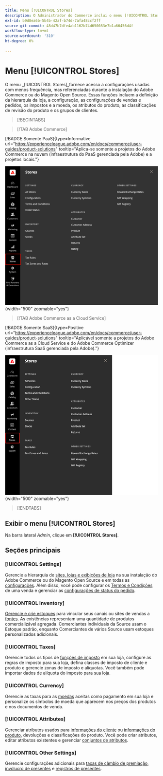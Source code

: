 ```yaml
---
title: Menu [!UICONTROL Stores]
description: O Administrador do Commerce inclui o menu [!UICONTROL Stores], que fornece acesso às ferramentas para configurar a hierarquia da loja, a configuração, o inventário, os impostos e os atributos.
exl-id: b9d8ea6b-5b4b-42af-b74d-7afa48ccf2ff
source-git-commit: 48d47b7dfe4ab1162b74d650083e7b1a66456d4f
workflow-type: tm+mt
source-wordcount: '310'
ht-degree: 0%

---
```


# Menu [!UICONTROL Stores]

O menu _[!UICONTROL Stores]_fornece acesso a configurações usadas com menos frequência, mas referenciadas durante a instalação do Adobe Commerce ou do Magento Open Source. Essas funções incluem a definição da hierarquia da loja, a configuração, as configurações de vendas e pedidos, os impostos e a moeda, os atributos do produto, as classificações de revisão do produto e os grupos de clientes.

>[!BEGINTABS]

>[!TAB Adobe Commerce]

[!BADGE Somente PaaS]{type=Informative url="https://experienceleague.adobe.com/en/docs/commerce/user-guides/product-solutions" tooltip="Aplica-se somente a projetos do Adobe Commerce na nuvem (infraestrutura do PaaS gerenciada pela Adobe) e a projetos locais."}

![Administrador - Menu Lojas](./assets/stores-menu.png){width="500" zoomable="yes"}

>[!TAB Adobe Commerce as a Cloud Service]

[!BADGE Somente SaaS]{type=Positive url="https://experienceleague.adobe.com/en/docs/commerce/user-guides/product-solutions" tooltip="Aplicável somente a projetos do Adobe Commerce as a Cloud Service e do Adobe Commerce Optimizer (infraestrutura SaaS gerenciada pela Adobe)."}

![Administrador - Menu Lojas](./assets/stores-menu-accs.png){width="500" zoomable="yes"}

>[!ENDTABS]

## Exibir o menu [!UICONTROL Stores]

Na barra lateral _Admin_, clique em **[!UICONTROL Stores]**.

## Seções principais

### [!UICONTROL Settings]

Gerencie a hierarquia de [sites, lojas e exibições de loja](stores.md#store-and-site-structure) na sua instalação do Adobe Commerce ou do Magento Open Source e em todas as [configurações](../configuration-reference/guide-overview.md). Além disso, você pode configurar os [Termos e Condições](terms-and-conditions.md) de uma venda e gerenciar as [configurações de status do pedido](order-status.md#custom-order-status).

### [!UICONTROL Inventory]

[Gerencie e crie estoques](../inventory-management/introduction.md) para vincular seus canais ou sites de vendas a [fontes](../inventory-management/sources-manage.md). As existências representam uma quantidade de produtos comercializável agregada. Comerciantes individuais da Source usam o Estoque padrão, enquanto Comerciantes de vários Source usam estoques personalizados adicionais.

### [!UICONTROL Taxes]

Gerencie todos os tipos de [funções de imposto](taxes.md) em sua loja, configure as regras de imposto para sua loja, defina classes de imposto de cliente e produto e gerencie zonas de imposto e alíquotas. Você também pode importar dados de alíquota do imposto para sua loja.

### [!UICONTROL Currency]

Gerencie as taxas para as [moedas](currency.md) aceitas como pagamento em sua loja e personalize os símbolos de moeda que aparecem nos preços dos produtos e nos documentos de venda.

### [!UICONTROL Attributes]

Gerenciar atributos usados para [informações do cliente](../customers/attribute-properties.md) ou [informações do produto](../catalog/attribute-product-create.md), devoluções e classificações do produto. Você pode criar atributos, editar atributos existentes e gerenciar [conjuntos de atributos](../catalog/attribute-sets.md).

### [!UICONTROL Other Settings]

Gerencie configurações adicionais para [taxas de câmbio de premiação](../merchandising-promotions/reward-exchange-rates.md), [invólucro de presentes](cart-configuration.md#gift-wrap) e [registros de presentes](../merchandising-promotions/gift-registries.md).
